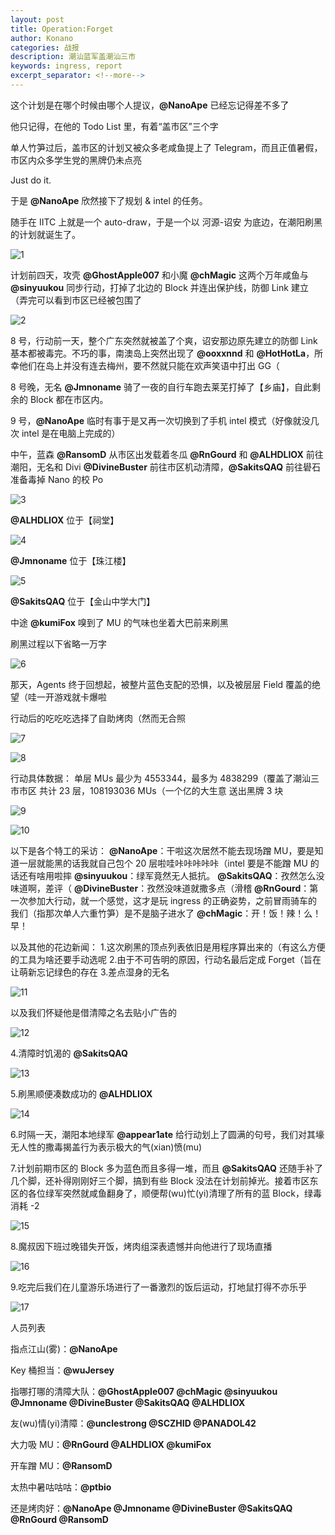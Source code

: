 ```yaml
---
layout: post
title: Operation:Forget
author: Konano
categories: 战报
description: 潮汕蓝军盖潮汕三市
keywords: ingress, report
excerpt_separator: <!--more-->
---
```


这个计划是在哪个时候由哪个人提议，**@NanoApe** 已经忘记得差不多了

他只记得，在他的 Todo List 里，有着“盖市区”三个字

单人竹笋过后，盖市区的计划又被众多老咸鱼提上了 Telegram，而且正值暑假，市区内众多学生党的黑牌仍未点亮

Just do it.

<!--more-->

于是 **@NanoApe** 欣然接下了规划 & intel 的任务。

随手在 IITC 上就是一个 auto-draw，于是一个以 河源-诏安 为底边，在潮阳刷黑的计划就诞生了。

![1](http://upload-images.jianshu.io/upload_images/3807877-09c336d857547897.png?imageMogr2/auto-orient/strip%7CimageView2/2/w/1240)

计划前四天，攻壳 **@GhostApple007** 和小魔 **@chMagic** 这两个万年咸鱼与 **@sinyuukou** 同步行动，打掉了北边的 Block 并连出保护线，防御 Link 建立（弄完可以看到市区已经被包围了

![2](http://upload-images.jianshu.io/upload_images/3807877-dcae65c6dfe2a875.png?imageMogr2/auto-orient/strip%7CimageView2/2/w/1240)

8 号，行动前一天，整个广东突然就被盖了个爽，诏安那边原先建立的防御 Link 基本都被毒完。不巧的事，南澳岛上突然出现了 **@ooxxnnd** 和 **@HotHotLa**，所幸他们在岛上并没有连去梅州，要不然就只能在欢声笑语中打出 GG（

8 号晚，无名 **@Jmnoname** 骑了一夜的自行车跑去莱芜打掉了【乡庙】，自此剩余的 Block 都在市区内。

9 号，**@NanoApe** 临时有事于是又再一次切换到了手机 intel 模式（好像就没几次 intel 是在电脑上完成的）

中午，蓝森 **@RansomD** 从市区出发载着冬瓜 **@RnGourd** 和 **@ALHDLIOX** 前往潮阳，无名和 Divi **@DivineBuster** 前往市区机动清障，**@SakitsQAQ** 前往礐石准备毒掉 Nano 的校 Po

![3](http://upload-images.jianshu.io/upload_images/3807877-f5f82b0e8b069d8a.png?imageMogr2/auto-orient/strip%7CimageView2/2/w/1240)

**@ALHDLIOX** 位于【祠堂】

![4](http://upload-images.jianshu.io/upload_images/3807877-996fabf7e2a27141.png?imageMogr2/auto-orient/strip%7CimageView2/2/w/1240)

**@Jmnoname** 位于【珠江楼】

![5](http://upload-images.jianshu.io/upload_images/3807877-cf9dc0bcf47fb3cb.png?imageMogr2/auto-orient/strip%7CimageView2/2/w/1240)

**@SakitsQAQ** 位于【金山中学大门】

中途 **@kumiFox** 嗅到了 MU 的气味也坐着大巴前来刷黑

刷黑过程以下省略一万字

![6](http://upload-images.jianshu.io/upload_images/3807877-3d6af9fb63f08df4.png?imageMogr2/auto-orient/strip%7CimageView2/2/w/1240)

那天，Agents 终于回想起，被整片蓝色支配的恐惧，以及被层层 Field 覆盖的绝望（哇一开游戏就卡爆啦

行动后的吃吃吃选择了自助烤肉（然而无合照

![7](http://upload-images.jianshu.io/upload_images/3807877-98adf002d5bf225f.png?imageMogr2/auto-orient/strip%7CimageView2/2/w/1240)

![8](http://upload-images.jianshu.io/upload_images/3807877-fb9e40afd9dd94d0.png?imageMogr2/auto-orient/strip%7CimageView2/2/w/1240)

行动具体数据：
单层 MUs 最少为 4553344，最多为 4838299（覆盖了潮汕三市市区
共计 23 层，108193036 MUs（一个亿的大生意
送出黑牌 3 块

![9](http://upload-images.jianshu.io/upload_images/3807877-d762cfdd8815400d.png?imageMogr2/auto-orient/strip%7CimageView2/2/w/1240)

![10](http://upload-images.jianshu.io/upload_images/3807877-9b70608ed9eb5265.gif?imageMogr2/auto-orient/strip)

以下是各个特工的采访：
**@NanoApe**：干啦这次居然不能去现场蹭 MU，要是知道一层就能黑的话我就自己包个 20 层啦哇咔咔咔咔咔（intel 要是不能蹭 MU 的话还有啥用啦摔
**@sinyuukou**：绿军竟然无人抵抗。
**@SakitsQAQ**：孜然怎么没味道啊，差评（
**@DivineBuster**：孜然没味道就撒多点（滑稽
**@RnGourd**：第一次参加大行动，就一个感觉，这才是玩 ingress 的正确姿势，之前冒雨骑车的我们（指那次单人六重竹笋）是不是脑子进水了
**@chMagic**：开！饭！辣！么！早！

以及其他的花边新闻：
1.这次刷黑的顶点列表依旧是用程序算出来的（有这么方便的工具为啥还要手动选呢
2.由于不可告明的原因，行动名最后定成 Forget（旨在让萌新忘记绿色的存在
3.差点湿身的无名

![11](http://upload-images.jianshu.io/upload_images/3807877-c89a9744615532cf.png?imageMogr2/auto-orient/strip%7CimageView2/2/w/1240)

以及我们怀疑他是借清障之名去贴小广告的

![12](http://upload-images.jianshu.io/upload_images/3807877-15fed85110fe0d38.png?imageMogr2/auto-orient/strip%7CimageView2/2/w/1240)

4.清障时饥渴的 **@SakitsQAQ**

![13](http://upload-images.jianshu.io/upload_images/3807877-b632742135e1b295.png?imageMogr2/auto-orient/strip%7CimageView2/2/w/1240)

5.刷黑顺便凑数成功的 **@ALHDLIOX**

![14](http://upload-images.jianshu.io/upload_images/3807877-3d80af188e550441.png?imageMogr2/auto-orient/strip%7CimageView2/2/w/1240)

6.时隔一天，潮阳本地绿军 **@appear1ate** 给行动划上了圆满的句号，我们对其壕无人性的撒毒揭盖行为表示极大的气(xian)愤(mu)


7.计划前期市区的 Block 多为蓝色而且多得一堆，而且 **@SakitsQAQ** 还随手补了几个脚，还补得刚刚好三个脚，搞到有些 Block 没法在计划前掉光。接着市区东区的各位绿军突然就咸鱼翻身了，顺便帮(wu)忙(yi)清理了所有的蓝 Block，绿毒消耗 -2

![15](http://upload-images.jianshu.io/upload_images/3807877-8fd661b2e7c365e9.png?imageMogr2/auto-orient/strip%7CimageView2/2/w/1240)

8.魔叔因下班过晚错失开饭，烤肉组深表遗憾并向他进行了现场直播

![16](http://upload-images.jianshu.io/upload_images/3807877-2dd868f7b7116fce.png?imageMogr2/auto-orient/strip%7CimageView2/2/w/1240)

9.吃完后我们在儿童游乐场进行了一番激烈的饭后运动，打地鼠打得不亦乐乎

![17](http://mmbiz.qpic.cn/mmbiz_jpg/P13Tw4TDA1bxdGwtF5GvC545TGxtdWKkWeJIQvWTIDNkEYBGiamOzqzcrX2lAuDxsxhbT9fQHuhevw4k6OzPtvQ/640?wx_fmt=jpeg&tp=webp&wxfrom=5&wx_lazy=1)

人员列表

指点江山(雾)：**@NanoApe**

Key 桶担当：**@wuJersey**

指哪打哪的清障大队：**@GhostApple007 @chMagic @sinyuukou @Jmnoname @DivineBuster @SakitsQAQ @ALHDLIOX**

友(wu)情(yi)清障：**@unclestrong @SCZHID @PANADOL42**

大力吸 MU：**@RnGourd @ALHDLIOX @kumiFox**

开车蹭 MU：**@RansomD**

太热中暑咕咕咕：**@ptbio**

还是烤肉好：**@NanoApe @Jmnoname @DivineBuster @SakitsQAQ @RnGourd @RansomD**
